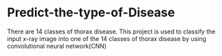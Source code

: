 # Predict-the-type-of-Disease
There are 14 classes of thorax disease. This project is used to classify the input x-ray image into one of the 14 classes of thorax disease by using convolutional neural network(CNN)
